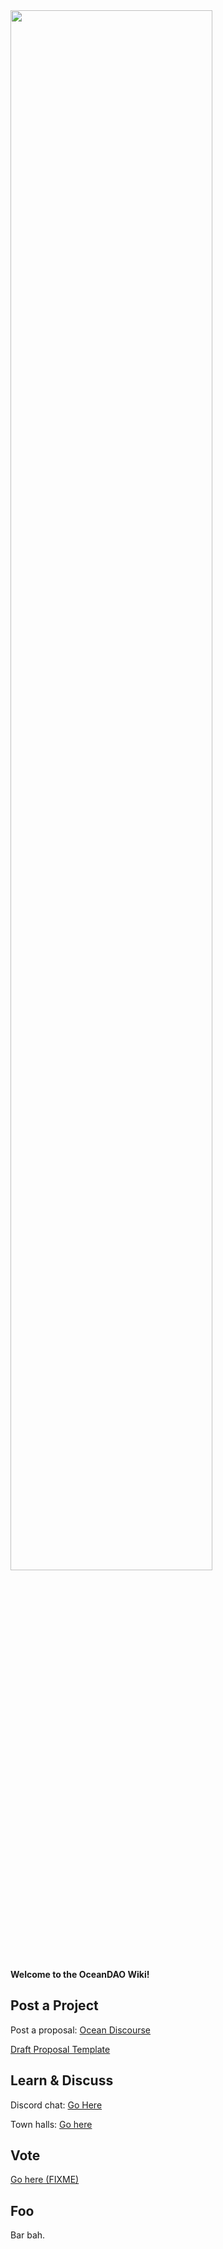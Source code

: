 <img src="https://github.com/oceanprotocol/oceandao/blob/main/oceandao-logo.png" width="80%">

**Welcome to the OceanDAO Wiki!**

## Post a Project 

Post a proposal: [Ocean Discourse](https://port.oceanprotocol.com/c/oceandao/56)

[Draft Proposal Template](https://github.com/oceanprotocol/oceandao/wiki/Grant-Proposal-Template)

## Learn & Discuss

Discord chat: [Go Here](https://discord.gg/uvyQFWGBn8)

Town halls: [Go here](OceanDAO-Town-Halls)

## Vote

[Go here (FIXME)]()

## Foo 

Bar bah.


